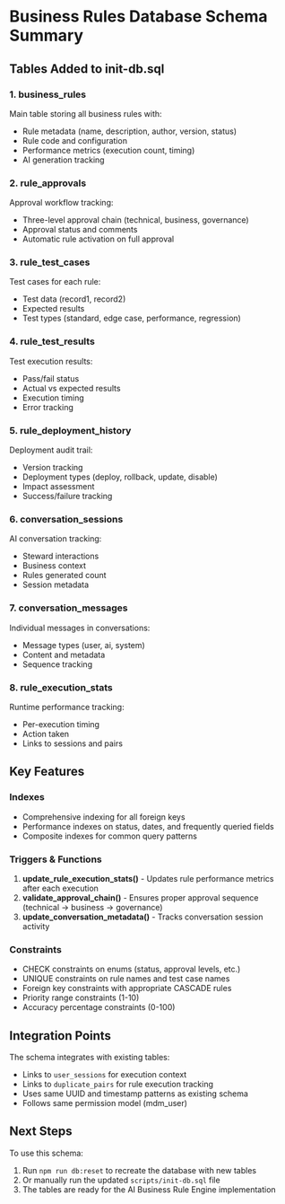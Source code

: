 # Business Rules Database Schema Summary

## Tables Added to init-db.sql

### 1. **business_rules**
Main table storing all business rules with:
- Rule metadata (name, description, author, version, status)
- Rule code and configuration
- Performance metrics (execution count, timing)
- AI generation tracking

### 2. **rule_approvals**
Approval workflow tracking:
- Three-level approval chain (technical, business, governance)
- Approval status and comments
- Automatic rule activation on full approval

### 3. **rule_test_cases**
Test cases for each rule:
- Test data (record1, record2)
- Expected results
- Test types (standard, edge case, performance, regression)

### 4. **rule_test_results**
Test execution results:
- Pass/fail status
- Actual vs expected results
- Execution timing
- Error tracking

### 5. **rule_deployment_history**
Deployment audit trail:
- Version tracking
- Deployment types (deploy, rollback, update, disable)
- Impact assessment
- Success/failure tracking

### 6. **conversation_sessions**
AI conversation tracking:
- Steward interactions
- Business context
- Rules generated count
- Session metadata

### 7. **conversation_messages**
Individual messages in conversations:
- Message types (user, ai, system)
- Content and metadata
- Sequence tracking

### 8. **rule_execution_stats**
Runtime performance tracking:
- Per-execution timing
- Action taken
- Links to sessions and pairs

## Key Features

### Indexes
- Comprehensive indexing for all foreign keys
- Performance indexes on status, dates, and frequently queried fields
- Composite indexes for common query patterns

### Triggers & Functions
1. **update_rule_execution_stats()** - Updates rule performance metrics after each execution
2. **validate_approval_chain()** - Ensures proper approval sequence (technical → business → governance)
3. **update_conversation_metadata()** - Tracks conversation session activity

### Constraints
- CHECK constraints on enums (status, approval levels, etc.)
- UNIQUE constraints on rule names and test case names
- Foreign key constraints with appropriate CASCADE rules
- Priority range constraints (1-10)
- Accuracy percentage constraints (0-100)

## Integration Points

The schema integrates with existing tables:
- Links to `user_sessions` for execution context
- Links to `duplicate_pairs` for rule execution tracking
- Uses same UUID and timestamp patterns as existing schema
- Follows same permission model (mdm_user)

## Next Steps

To use this schema:
1. Run `npm run db:reset` to recreate the database with new tables
2. Or manually run the updated `scripts/init-db.sql` file
3. The tables are ready for the AI Business Rule Engine implementation